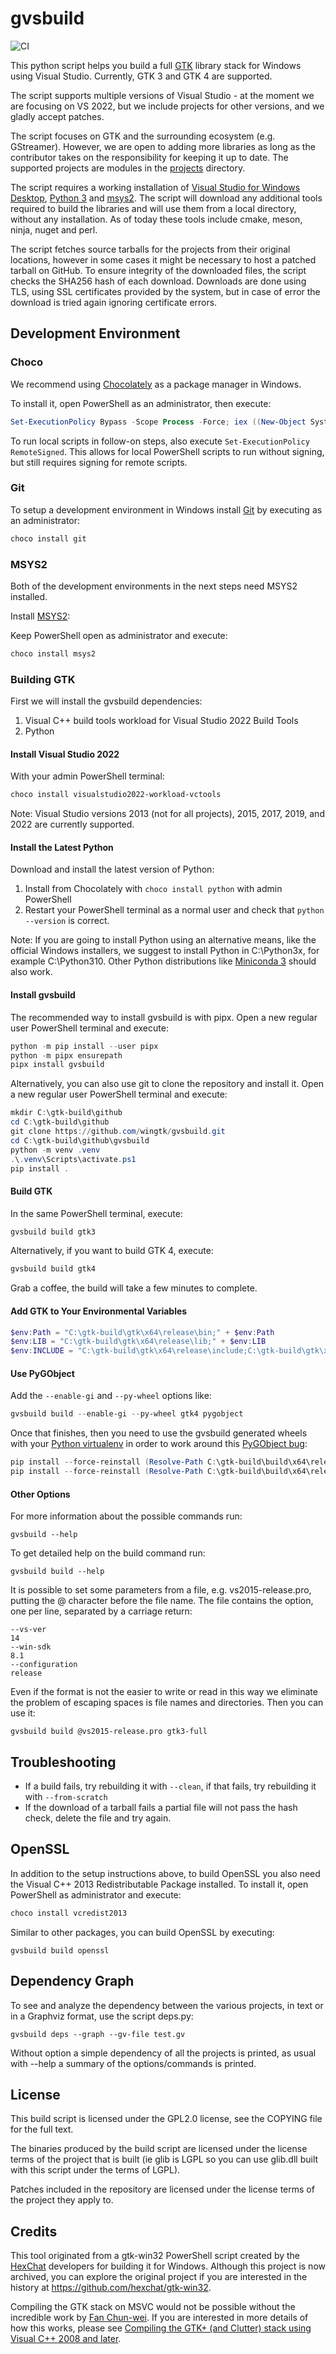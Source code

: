 # gvsbuild

![CI](https://github.com/wingtk/gvsbuild/workflows/CI/badge.svg)

This python script helps you build a full [GTK](https://www.gtk.org/) library
stack for Windows using Visual Studio. Currently, GTK 3 and GTK 4 are supported.

The script supports multiple versions of Visual Studio - at the moment we are
focusing on VS 2022, but we include projects for other versions, and we gladly
accept patches.

The script focuses on GTK and the surrounding ecosystem (e.g. GStreamer).
However, we are open to adding more libraries as long as the contributor takes
on the responsibility for keeping it up to date. The supported projects are
modules in the
[projects](https://github.com/wingtk/gvsbuild/blob/master/gvsbuild/projects)
directory.

The script requires a working installation of [Visual Studio for Windows
Desktop](http://www.visualstudio.com), [Python 3](https://www.python.org) and
[msys2](https://msys2.github.io). The script will download any additional tools
required to build the libraries and will use them from a local directory,
without any installation. As of today these tools include cmake, meson, ninja,
nuget and perl.

The script fetches source tarballs for the projects from their original
locations, however in some cases it might be necessary to host a patched tarball
on GitHub. To ensure integrity of the downloaded files, the script checks the
SHA256 hash of each download. Downloads are done using TLS, using SSL
certificates provided by the system, but in case of error the download is tried
again ignoring certificate errors.

## Development Environment

### Choco
We recommend using [Chocolately](https://chocolatey.org/) as a package manager
in Windows.

To install it, open PowerShell as an administrator, then execute:

```PowerShell
Set-ExecutionPolicy Bypass -Scope Process -Force; iex ((New-Object System.Net.WebClient).DownloadString('https://community.chocolatey.org/install.ps1'))
```
To run local scripts in follow-on steps, also execute
`Set-ExecutionPolicy RemoteSigned`. This allows for local PowerShell scripts
to run without signing, but still requires signing for remote scripts.

### Git
To setup a development environment in Windows install
[Git](https://gitforwindows.org) by executing as an administrator:

```PowerShell
choco install git
```

### MSYS2
Both of the development environments in the next steps need MSYS2 installed.

Install [MSYS2](http://www.msys2.org/):

Keep PowerShell open as administrator and execute:
```PowerShell
choco install msys2
```

### Building GTK

First we will install the gvsbuild dependencies:
1. Visual C++ build tools workload for Visual Studio 2022 Build Tools
2. Python

#### Install Visual Studio 2022
With your admin PowerShell terminal:

```PowerShell
choco install visualstudio2022-workload-vctools
```

Note: Visual Studio versions 2013 (not for all projects), 2015, 2017, 2019, and 2022 are currently supported.

#### Install the Latest Python

Download and install the latest version of Python:

1. Install from Chocolately with `choco install python` with admin PowerShell
1. Restart your PowerShell terminal as a normal user and check that `python --version` is correct.

Note: If you are going to install Python using an alternative means, like the
official Windows installers, we suggest to install Python in C:\Python3x, for
example C:\Python310. Other Python distributions like [Miniconda
3](https://repo.continuum.io/miniconda/Miniconda3-latest-Windows-x86_64.exe)
should also work.

#### Install gvsbuild
The recommended way to install gvsbuild is with pipx. Open a new regular user
PowerShell terminal and execute:

```PowerShell
python -m pip install --user pipx
python -m pipx ensurepath
pipx install gvsbuild
```

Alternatively, you can also use git to clone the repository and install it.
Open a new regular user PowerShell terminal and execute:

```PowerShell
mkdir C:\gtk-build\github
cd C:\gtk-build\github
git clone https://github.com/wingtk/gvsbuild.git
cd C:\gtk-build\github\gvsbuild
python -m venv .venv
.\.venv\Scripts\activate.ps1
pip install .
```

#### Build GTK

In the same PowerShell terminal, execute:

```PowerShell
gvsbuild build gtk3
```

Alternatively, if you want to build GTK 4, execute:
```PowerShell
gvsbuild build gtk4
```

Grab a coffee, the build will take a few minutes to complete.

#### Add GTK to Your Environmental Variables

```PowerShell
$env:Path = "C:\gtk-build\gtk\x64\release\bin;" + $env:Path
$env:LIB = "C:\gtk-build\gtk\x64\release\lib;" + $env:LIB
$env:INCLUDE = "C:\gtk-build\gtk\x64\release\include;C:\gtk-build\gtk\x64\release\include\cairo;C:\gtk-build\gtk\x64\release\include\glib-2.0;C:\gtk-build\gtk\x64\release\include\gobject-introspection-1.0;C:\gtk-build\gtk\x64\release\lib\glib-2.0\include;" + $env:INCLUDE
```

#### Use PyGObject

Add the `--enable-gi` and `--py-wheel` options like:

```PowerShell
gvsbuild build --enable-gi --py-wheel gtk4 pygobject
```

Once that finishes, then you need to use the gvsbuild generated wheels with your
[Python virtualenv](https://docs.python.org/3/tutorial/venv.html) in order to
work around this [PyGObject
bug](https://gitlab.gnome.org/GNOME/pygobject/-/issues/545):

```PowerShell
pip install --force-reinstall (Resolve-Path C:\gtk-build\build\x64\release\pygobject\dist\PyGObject*.whl)
pip install --force-reinstall (Resolve-Path C:\gtk-build\build\x64\release\pycairo\dist\pycairo*.whl)
```

#### Other Options

 For more information about the possible commands run:

 ```
 gvsbuild --help
 ```

 To get detailed help on the build command run:

 ```
 gvsbuild build --help
 ```

 It is possible to set some parameters from a file, e.g. vs2015-release.pro, putting
 the @ character before the file name. The file contains the option, one per
 line, separated by a carriage return:

 ```
 --vs-ver
 14
 --win-sdk
 8.1
 --configuration
 release
 ```

 Even if the format is not the easier to write or read in this way we eliminate
 the problem of escaping spaces is file names and directories. Then you can use
 it:

 ```
 gvsbuild build @vs2015-release.pro gtk3-full
 ```

## Troubleshooting

- If a build fails, try rebuilding it with `--clean`, if that fails, try
rebuilding it with `--from-scratch`
- If the download of a tarball fails a partial file will not pass the hash check,
delete the file and try again.

## OpenSSL

In addition to the setup instructions above, to build OpenSSL you also need the
Visual C++ 2013 Redistributable Package installed. To install it, open PowerShell
as administrator and execute:

```PowerShell
choco install vcredist2013
```

Similar to other packages, you can build OpenSSL by executing:
```
gvsbuild build openssl
```

## Dependency Graph

To see and analyze the dependency between the various projects, in text or in a
Graphviz format, use the script deps.py:

 ```
gvsbuild deps --graph --gv-file test.gv
 ```

Without option a simple dependency of all the projects is printed, as usual with
--help a summary of the options/commands is printed.

## License

This build script is licensed under the GPL2.0 license, see the COPYING file for
the full text.

The binaries produced by the build script are licensed under the license terms
of the project that is built (ie glib is LGPL so you can use glib.dll built
with this script under the terms of LGPL).

Patches included in the repository are licensed under the license terms of the
project they apply to.

## Credits

This tool originated from a gtk-win32 PowerShell script created by the
[HexChat](https://hexchat.github.io/) developers for building it for Windows.
Although this project is now archived, you can explore the original project if you
are interested in the history at https://github.com/hexchat/gtk-win32.

Compiling the GTK stack on MSVC would not be possible without the incredible
work by [Fan Chun-wei](https://github.com/fanc999). If you are interested in more
details of how this works, please see [Compiling the GTK+ (and Clutter) stack using
Visual C++ 2008 and
later](https://wiki.gnome.org/Projects/GTK/Win32/MSVCCompilationOfGTKStack).
